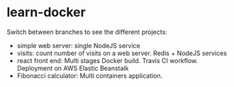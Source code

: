# learn-docker
Switch between branches to see the different projects:
- simple web server: single NodeJS service
- visits: count number of visits on a web server. Redis + NodeJS services
- react front end: Multi stages Docker build. Travis CI workflow. Deployment on AWS Elastic Beanstalk
- Fibonacci calculator: Multi containers application.